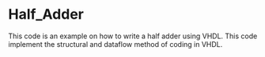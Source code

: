 # Half_Adder

This code is an example on how to write a half adder using VHDL. 
This code implement the structural and dataflow method of coding in VHDL.
